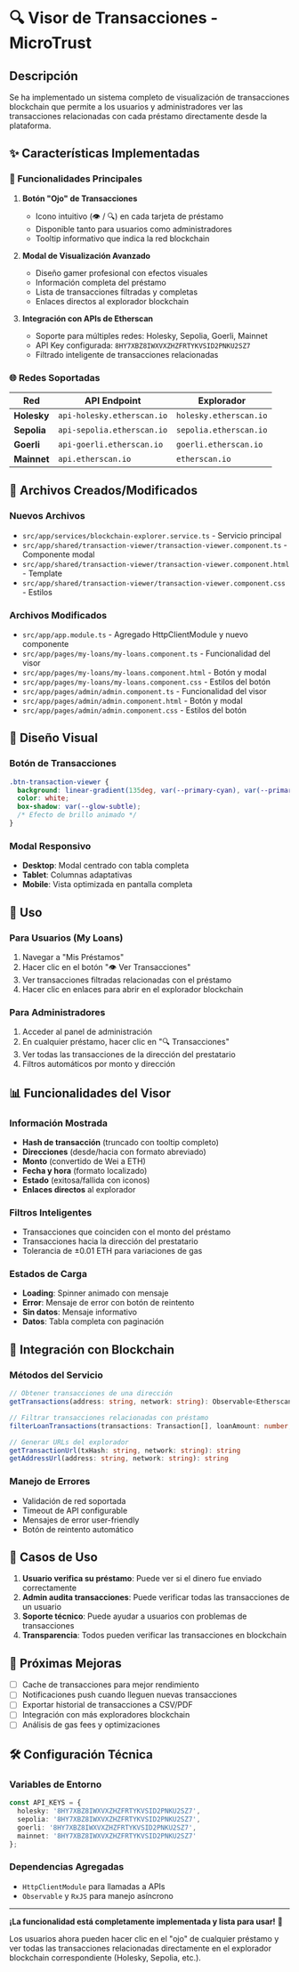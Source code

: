 # 🔍 Visor de Transacciones - MicroTrust

## Descripción

Se ha implementado un sistema completo de visualización de transacciones blockchain que permite a los usuarios y administradores ver las transacciones relacionadas con cada préstamo directamente desde la plataforma.

## ✨ Características Implementadas

### 🎯 Funcionalidades Principales

1. **Botón "Ojo" de Transacciones**
   - Icono intuitivo (👁️ / 🔍) en cada tarjeta de préstamo
   - Disponible tanto para usuarios como administradores
   - Tooltip informativo que indica la red blockchain

2. **Modal de Visualización Avanzado**
   - Diseño gamer profesional con efectos visuales
   - Información completa del préstamo
   - Lista de transacciones filtradas y completas
   - Enlaces directos al explorador blockchain

3. **Integración con APIs de Etherscan**
   - Soporte para múltiples redes: Holesky, Sepolia, Goerli, Mainnet
   - API Key configurada: `8HY7XBZ8IWXVXZHZFRTYKVSID2PNKU2SZ7`
   - Filtrado inteligente de transacciones relacionadas

### 🌐 Redes Soportadas

| Red | API Endpoint | Explorador |
|-----|-------------|------------|
| **Holesky** | `api-holesky.etherscan.io` | `holesky.etherscan.io` |
| **Sepolia** | `api-sepolia.etherscan.io` | `sepolia.etherscan.io` |
| **Goerli** | `api-goerli.etherscan.io` | `goerli.etherscan.io` |
| **Mainnet** | `api.etherscan.io` | `etherscan.io` |

## 🚀 Archivos Creados/Modificados

### Nuevos Archivos
- `src/app/services/blockchain-explorer.service.ts` - Servicio principal
- `src/app/shared/transaction-viewer/transaction-viewer.component.ts` - Componente modal
- `src/app/shared/transaction-viewer/transaction-viewer.component.html` - Template
- `src/app/shared/transaction-viewer/transaction-viewer.component.css` - Estilos

### Archivos Modificados
- `src/app/app.module.ts` - Agregado HttpClientModule y nuevo componente
- `src/app/pages/my-loans/my-loans.component.ts` - Funcionalidad del visor
- `src/app/pages/my-loans/my-loans.component.html` - Botón y modal
- `src/app/pages/my-loans/my-loans.component.css` - Estilos del botón
- `src/app/pages/admin/admin.component.ts` - Funcionalidad del visor
- `src/app/pages/admin/admin.component.html` - Botón y modal
- `src/app/pages/admin/admin.component.css` - Estilos del botón

## 🎨 Diseño Visual

### Botón de Transacciones
```css
.btn-transaction-viewer {
  background: linear-gradient(135deg, var(--primary-cyan), var(--primary-purple));
  color: white;
  box-shadow: var(--glow-subtle);
  /* Efecto de brillo animado */
}
```

### Modal Responsivo
- **Desktop**: Modal centrado con tabla completa
- **Tablet**: Columnas adaptativas
- **Mobile**: Vista optimizada en pantalla completa

## 🔧 Uso

### Para Usuarios (My Loans)
1. Navegar a "Mis Préstamos"
2. Hacer clic en el botón "👁️ Ver Transacciones"
3. Ver transacciones filtradas relacionadas con el préstamo
4. Hacer clic en enlaces para abrir en el explorador blockchain

### Para Administradores
1. Acceder al panel de administración
2. En cualquier préstamo, hacer clic en "🔍 Transacciones"
3. Ver todas las transacciones de la dirección del prestatario
4. Filtros automáticos por monto y dirección

## 📊 Funcionalidades del Visor

### Información Mostrada
- **Hash de transacción** (truncado con tooltip completo)
- **Direcciones** (desde/hacia con formato abreviado)
- **Monto** (convertido de Wei a ETH)
- **Fecha y hora** (formato localizado)
- **Estado** (exitosa/fallida con iconos)
- **Enlaces directos** al explorador

### Filtros Inteligentes
- Transacciones que coinciden con el monto del préstamo
- Transacciones hacia la dirección del prestatario
- Tolerancia de ±0.01 ETH para variaciones de gas

### Estados de Carga
- **Loading**: Spinner animado con mensaje
- **Error**: Mensaje de error con botón de reintento
- **Sin datos**: Mensaje informativo
- **Datos**: Tabla completa con paginación

## 🔗 Integración con Blockchain

### Métodos del Servicio
```typescript
// Obtener transacciones de una dirección
getTransactions(address: string, network: string): Observable<EtherscanResponse>

// Filtrar transacciones relacionadas con préstamo
filterLoanTransactions(transactions: Transaction[], loanAmount: number, borrowerAddress: string): Transaction[]

// Generar URLs del explorador
getTransactionUrl(txHash: string, network: string): string
getAddressUrl(address: string, network: string): string
```

### Manejo de Errores
- Validación de red soportada
- Timeout de API configurable
- Mensajes de error user-friendly
- Botón de reintento automático

## 🎯 Casos de Uso

1. **Usuario verifica su préstamo**: Puede ver si el dinero fue enviado correctamente
2. **Admin audita transacciones**: Puede verificar todas las transacciones de un usuario
3. **Soporte técnico**: Puede ayudar a usuarios con problemas de transacciones
4. **Transparencia**: Todos pueden verificar las transacciones en blockchain

## 🔮 Próximas Mejoras

- [ ] Cache de transacciones para mejor rendimiento
- [ ] Notificaciones push cuando lleguen nuevas transacciones
- [ ] Exportar historial de transacciones a CSV/PDF
- [ ] Integración con más exploradores blockchain
- [ ] Análisis de gas fees y optimizaciones

## 🛠️ Configuración Técnica

### Variables de Entorno
```typescript
const API_KEYS = {
  holesky: '8HY7XBZ8IWXVXZHZFRTYKVSID2PNKU2SZ7',
  sepolia: '8HY7XBZ8IWXVXZHZFRTYKVSID2PNKU2SZ7',
  goerli: '8HY7XBZ8IWXVXZHZFRTYKVSID2PNKU2SZ7',
  mainnet: '8HY7XBZ8IWXVXZHZFRTYKVSID2PNKU2SZ7'
};
```

### Dependencias Agregadas
- `HttpClientModule` para llamadas a APIs
- `Observable` y `RxJS` para manejo asíncrono

---

**¡La funcionalidad está completamente implementada y lista para usar!** 🎉

Los usuarios ahora pueden hacer clic en el "ojo" de cualquier préstamo y ver todas las transacciones relacionadas directamente en el explorador blockchain correspondiente (Holesky, Sepolia, etc.).